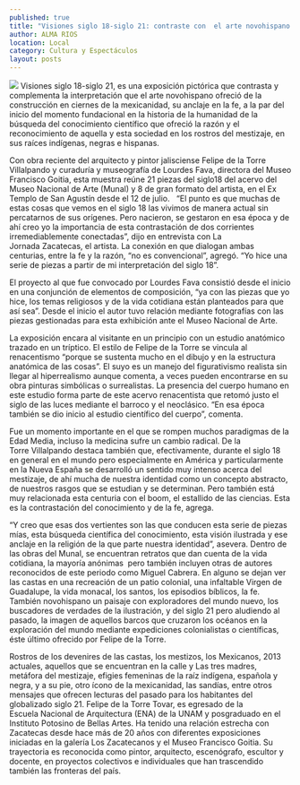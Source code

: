 ```yaml
---
published: true
title: "Visiones siglo 18-siglo 21: contraste con  el arte novohispano y la mexicanidad"
author: ALMA RIOS
location: Local
category: Cultura y Espectáculos
layout: posts
---
```


![](http://i.imgur.com/bSBzorym.jpg)
Visiones siglo 18-siglo 21, es una exposición pictórica que contrasta y complementa la interpretación que el arte novohispano ofreció de la construcción en ciernes de la mexicanidad, su anclaje en la fe, a la par del inicio del momento fundacional en la historia de la humanidad de la búsqueda del conocimiento científico que ofreció la razón y el reconocimiento de aquella y esta sociedad en los rostros del mestizaje, en sus raíces indígenas, negras e hispanas.

Con obra reciente del arquitecto y pintor jalisciense Felipe de la Torre Villalpando y curaduría y museografía de Lourdes Fava, directora del Museo Francisco Goitia, esta muestra reúne 21 piezas del siglo18 del acervo del Museo Nacional de Arte (Munal) y 8 de gran formato del artista, en el Ex Templo de San Agustín desde el 12 de julio.  
“El punto es que muchas de estas cosas que vemos en el siglo 18 las vivimos de manera actual sin percatarnos de sus orígenes. Pero nacieron, se gestaron en esa época y de ahí creo yo la importancia de esta contrastación de dos corrientes irremediablemente conectadas”, dijo en entrevista con La Jornada Zacatecas, el artista.
La conexión en que dialogan ambas centurias, entre la fe y la razón, “no es convencional”, agregó. “Yo hice una serie de piezas a partir de mi interpretación del siglo 18”.

El proyecto al que fue convocado por Lourdes Fava consistió desde el inicio en una conjunción de elementos de composición, “ya con las piezas que yo hice, los temas religiosos y de la vida cotidiana están planteados para que así sea”. Desde el inicio el autor tuvo relación mediante fotografías con las piezas gestionadas para esta exhibición ante el Museo Nacional de Arte.

La exposición encara al visitante en un principio con un estudio anatómico trazado en un tríptico. El estilo de Felipe de la Torre se vincula al renacentismo “porque se sustenta mucho en el dibujo y en la estructura anatómica de las cosas”.
El suyo es un manejo del figurativismo realista sin llegar al hiperrealismo aunque comenta, a veces pueden encontrarse en su obra pinturas simbólicas o surrealistas.
La presencia del cuerpo humano en este estudio forma parte de este acervo renacentista que retomó justo el siglo de las luces mediante el barroco y el neoclásico. “En esa época también se dio inicio al estudio científico del cuerpo”, comenta.

Fue un momento importante en el que se rompen muchos paradigmas de la Edad Media, incluso la medicina sufre un cambio radical.
De la Torre Villalpando destaca también que, efectivamente, durante el siglo 18 en general en el mundo pero especialmente en América y particularmente en la Nueva España se desarrolló un sentido muy intenso acerca del mestizaje, de ahí mucha de nuestra identidad como un concepto abstracto, de nuestros rasgos que se estudian y se determinan. Pero también está muy relacionada esta centuria con el boom, el estallido de las ciencias. Esta es la contrastación del conocimiento y de la fe, agrega.

“Y creo que esas dos vertientes son las que conducen esta serie de piezas mías, esta búsqueda científica del conocimiento, esta visión ilustrada y ese anclaje en la religión de la que parte nuestra identidad”, asevera.
Dentro de las obras del Munal, se encuentran retratos que dan cuenta de la vida cotidiana, la mayoría anónimas  pero también incluyen otras de autores reconocidos de este periodo como Miguel Cabrera. En alguno se dejan ver las castas en una recreación de un patio colonial, una infaltable Virgen de Guadalupe, la vida monacal, los santos, los episodios bíblicos, la fe.
También novohispano un paisaje con exploradores del mundo nuevo, los buscadores de verdades de la ilustración, y del siglo 21 pero aludiendo al pasado, la imagen de aquellos barcos que cruzaron los océanos en la exploración del mundo mediante expediciones colonialistas o científicas, éste último ofrecido por Felipe de la Torre.

Rostros de los devenires de las castas, los mestizos, los Mexicanos, 2013 actuales, aquellos que se encuentran en la calle y Las tres madres, metáfora del mestizaje, efigies femeninas de la raíz indígena, española y negra, y a su pie, otro ícono de la mexicanidad, las sandías, entre otros mensajes que ofrecen lecturas del pasado para los habitantes del globalizado siglo 21.
Felipe de la Torre Tovar, es egresado de la Escuela Nacional de Arquitectura (ENA) de la UNAM y posgraduado en el Instituto Potosino de Bellas Artes. Ha tenido una relación estrecha con Zacatecas desde hace más de 20 años con diferentes exposiciones iniciadas en la galería Los Zacatecanos y el Museo Francisco Goitia. Su trayectoria es reconocida como pintor, arquitecto, escenógrafo, escultor y docente, en proyectos colectivos e individuales que han trascendido también las fronteras del país.
